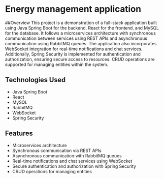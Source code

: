 # Energy management application
##Overview
This project is a demonstration of a full-stack application built using Java Spring Boot for the backend, React for the frontend, and MySQL for the database. It follows a microservices architecture with synchronous communication between services using REST APIs and asynchronous communication using RabbitMQ queues. The application also incorporates WebSocket integration for real-time notifications and chat services. Additionally, Spring Security is implemented for authentication and authorization, ensuring secure access to resources. CRUD operations are supported for managing entities within the system.

## Technologies Used
- Java Spring Boot
- React
- MySQL
- RabbitMQ
- WebSocket
- Spring Security
  
## Features
- Microservices architecture
- Synchronous communication via REST APIs
- Asynchronous communication with RabbitMQ queues
- Real-time notifications and chat services using WebSocket
- Secure authentication and authorization with Spring Security
- CRUD operations for managing entities
